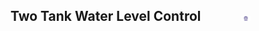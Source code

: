 ## Two Tank Water Level Control  &nbsp; &nbsp; &nbsp; &nbsp; &nbsp; &nbsp; <img src="images/iitkgp.png" width="3%" />
